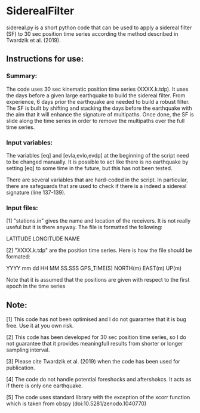 # SiderealFilter

sidereal.py is a short python code that can be used to apply a sidereal filter (SF) to 30 sec position time series according the method described in Twardzik et al. (2019).  

## Instructions for use:

### Summary: 

The code uses 30 sec kinematic position time series (XXXX.k.tdp). It uses the days before a given large earthquake to build the sidereal filter. From experience, 6 days prior the earthquake are needed to build a robust filter. The SF is built by shifting and stacking the days before the earthquake with the aim that it will enhance the signature of multipaths. Once done, the SF is slide along the time series in order to remove the multipaths over the full time series. 

### Input variables: 

The variables [eq] and [evla,evlo,evdp] at the beginning of the script need to be changed manually. It is possible to act like there is no earthquake by setting [eq] to some time in the future, but this has not been tested.

There are several variables that are hard-coded in the script. In particular, there are safeguards that are used to check if there is a indeed a sidereal signature (line 137-139).

### Input files: 

[1] "stations.in" gives the name and location of the receivers. It is not really useful but it is there anyway. The file is formatted the following: 

LATITUDE LONGITUDE NAME

[2] "XXXX.k.tdp" are the position time series. Here is how the file should be formated:

YYYY mm dd HH MM SS.SSS GPS_TIME(S) NORTH(m) EAST(m) UP(m) 

Note that it is assumed that the positions are given with respect to the first epoch in the time series

## Note:
[1] This code has not been optimised and I do not guarantee that it is bug free. Use it at you own risk.

[2] This code has been developed for 30 sec position time series, so I do not guarantee that it provides meaningfull results from shorter or longer sampling interval.

[3] Please cite Twardzik et al. (2019) when the code has been used for publication.

[4] The code do not handle potential foreshocks and aftershokcs. It acts as if there is only one earthquake.

[5] The code uses standard library with the exception of the xcorr function which is taken from obspy (doi:10.5281/zenodo.1040770)
